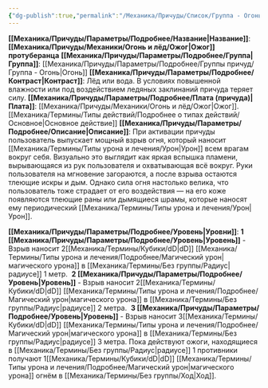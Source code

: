 ```yaml
---
{"dg-publish":true,"permalink":"/Механика/Причуды/Список/Группа - Огонь/Ожог протуберанца/","noteIcon":"","created":"2025-07-12T09:55:58.106+03:00","updated":"2025-07-29T23:55:57.085+03:00"}
---
```


**[[Механика/Причуды/Параметры/Подробнее/Название\|Название]]**: **[[Механика/Причуды/Механики/Огонь и лёд/Ожог\|Ожог]] протуберанца**
**[[Механика/Причуды/Параметры/Подробнее/Группа\|Группа]]**: [[Механика/Причуды/Параметры/Подробнее/Группы причуд/Группа - Огонь\|Огонь]] 
**[[Механика/Причуды/Параметры/Подробнее/Контраст\|Контраст]]**: Лёд или вода. В условиях повышенной влажности или под воздействием ледяных заклинаний причуда теряет силу.
**[[Механика/Причуды/Параметры/Подробнее/Плата (причуда)\|Плата]]**: [[Механика/Причуды/Механики/Огонь и лёд/Ожог\|Ожог]]. [[Механика/Термины/Типы действий/Подробнее о типах действий/Основное\|Основное действие]]
**[[Механика/Причуды/Параметры/Подробнее/Описание\|Описание]]**: При активации причуды пользователь выпускает мощный взрыв огня, который наносит [[Механика/Термины/Типы урона и лечения/Урон\|Урон]] всем врагам вокруг себя. Визуально это выглядит как яркая вспышка пламени, вырывающаяся из рук пользователя и охватывающая всё вокруг. Руки пользователя на мгновение загораются, а после взрыва остаются тлеющие искры и дым. Однако сила огня настолько велика, что пользователь тоже страдает от его воздействия — на его коже появляются тлеющие раны или дымящиеся шрамы, которые наносят ему периодический [[Механика/Термины/Типы урона и лечения/Урон\|Урон]].

**[[Механика/Причуды/Параметры/Подробнее/Уровень\|Уровни]]**:
**1 [[Механика/Причуды/Параметры/Подробнее/Уровень\|Уровень]]** - Взрыв наносит 2[[Механика/Термины/Кубики/dD\|dD]] [[Механика/Термины/Типы урона и лечения/Подробнее/Магический урон\|магического урона]] в [[Механика/Термины/Без группы/Радиус\|радиусе]] 1 метр. 
**2 [[Механика/Причуды/Параметры/Подробнее/Уровень\|Уровень]]** - Взрыв наносит 2[[Механика/Термины/Кубики/dD\|dD]]  [[Механика/Термины/Типы урона и лечения/Подробнее/Магический урон\|магического урона]] в [[Механика/Термины/Без группы/Радиус\|радиусе]] 2 метра. 
**3 [[Механика/Причуды/Параметры/Подробнее/Уровень\|Уровень]]** - Взрыв наносит 3[[Механика/Термины/Кубики/dD\|dD]]  [[Механика/Термины/Типы урона и лечения/Подробнее/Магический урон\|магического урона]] в [[Механика/Термины/Без группы/Радиус\|радиусе]] 3 метра. Пока действуют ожоги, находящиеся в [[Механика/Термины/Без группы/Радиус\|радиусе]] 1 противники получают 1[[Механика/Термины/Кубики/dD\|dD]] [[Механика/Термины/Типы урона и лечения/Подробнее/Магический урон\|магического урона]] огнём в [[Механика/Термины/Без группы/Ход\|Ход]].